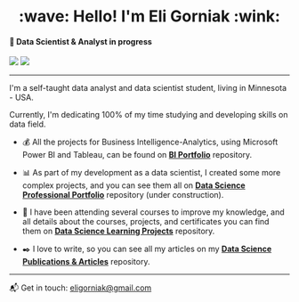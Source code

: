 <h1 align="center">
  :wave: Hello! I'm Eli Gorniak :wink:
</h1>

#### :rocket: Data Scientist & Analyst in progress

<a href="https://medium.com/in-data-we-trust"><img src="https://img.shields.io/badge/medium-FF5722?.svg?&style=for-the-badge&logo=medium&logoColor=white" ></a>
<a href="https://www.linkedin.com/in/elianice-gorniak"><img src="https://img.shields.io/badge/linkedin-%230077B5.svg?&style=for-the-badge&logo=linkedin&logoColor=white" /><a/>

---
I'm a self-taught data analyst and data scientist student, living in Minnesota - USA.

Currently, I'm dedicating 100% of my time studying and developing skills on data field.
  
- :moneybag: All the projects for Business Intelligence-Analytics, using Microsoft Power BI and Tableau, can be found on [**BI Portfolio**](https://github.com/EliGorniak/Business_Intelligence_Analytics_PowerBI_Portfolio) repository.

- :bar_chart: As part of my development as a data scientist, I created some more complex projects, and you can see them all on [**Data Science Professional Portfolio**](https://github.com/EliGorniak/Data_Science_Professional_Portfolio) repository (under construction).

- :rocket: I have been attending several courses to improve my knowledge, and all details about the courses, projects, and certificates you can find them on [**Data Science Learning Projects**](https://github.com/EliGorniak/Data_Science_Learning_Projects) repository.

- :black_nib: I love to write, so you can see all my articles on my [**Data Science Publications & Articles**](https://github.com/EliGorniak/Data_Science_Publications_Articles) repository.

---
:mailbox_with_mail: Get in touch: eligorniak@gmail.com
